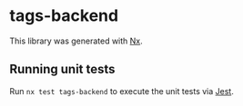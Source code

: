 # tags-backend

This library was generated with [Nx](https://nx.dev).

## Running unit tests

Run `nx test tags-backend` to execute the unit tests via [Jest](https://jestjs.io).
